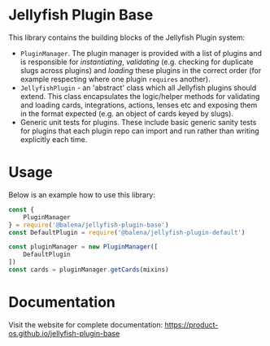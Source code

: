 # Jellyfish Plugin Base

This library contains the building blocks of the Jellyfish Plugin system:
* `PluginManager`. The plugin manager is provided with a list of plugins and is responsible for _instantiating_, _validating_ (e.g. checking for duplicate slugs across plugins) and _loading_ these plugins in the correct order (for example respecting where one plugin `requires` another).
* `JellyfishPlugin` - an 'abstract' class which all Jellyfish plugins should extend. This class encapsulates the logic/helper methods for validating and loading cards, integrations, actions, lenses etc and exposing them in the format expected (e.g. an object of cards keyed by slugs).
* Generic unit tests for plugins. These include basic generic sanity tests for plugins that each plugin repo can import and run rather than writing explicitly each time.

# Usage

Below is an example how to use this library:

```js
const {
	PluginManager
} = require('@balena/jellyfish-plugin-base')
const DefaultPlugin = require('@balena/jellyfish-plugin-default')

const pluginManager = new PluginManager([
	DefaultPlugin
])
const cards = pluginManager.getCards(mixins)
```

# Documentation

Visit the website for complete documentation: https://product-os.github.io/jellyfish-plugin-base
